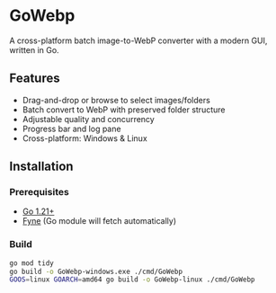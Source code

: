 # GoWebp

A cross-platform batch image-to-WebP converter with a modern GUI, written in Go.

## Features

- Drag-and-drop or browse to select images/folders
- Batch convert to WebP with preserved folder structure
- Adjustable quality and concurrency
- Progress bar and log pane
- Cross-platform: Windows & Linux

## Installation

### Prerequisites

- [Go 1.21+](https://golang.org/dl/)
- [Fyne](https://fyne.io/) (Go module will fetch automatically)

### Build

```bash
go mod tidy
go build -o GoWebp-windows.exe ./cmd/GoWebp
GOOS=linux GOARCH=amd64 go build -o GoWebp-linux ./cmd/GoWebp